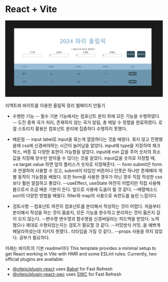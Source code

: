 # React + Vite

![alt text](image.png)

리액트롸 바이트를 이용한 올림픽 정리 웹페이지 만들기


- 수행한 기능
-- 필수
기본 기능에서는 컴포넌트 분리 외에 모든 기능을 수행하였다.
-- 도전
중복 국가 처리, 존재하지 않는 국가 알림, 총 메달 수 정렬을 완료하였다.
로컬 스토리지 활용은 컴포넌트 분리에 집중하다 수행하지 못했다.



- 배운점
-- input
label로 input을 묶는게 깔끔하다는 것을 배웠다. 묶지 않고 진행했을때 css에 신경써야하는 시간이 늘어남을 알았다.
input에 type을 지정하여 체크박스, 버튼 등 다양한 표현이 가능함을 알았다.
input에 min 값을 주어 숫자의 최소 값을 지정해 양수만 받아올 수 있다는 것을 알았다.
input값을 숫자로 지정할 때, +e.target.value 하면 앞의 플러스가 숫자로 지정해준다.
-- form
submit은 form과 연결하여 사용할 수 있고, submit이 타입인 버튼이나 인풋은 하나만 존재해야 개별 동작이 가능함을 배웠다.
또한 form을 사용한 경우가 아닌 경우 직접 작성한 css보다 훨씬 깔끔하고 좋았다.
--useEffect, useState
여전히 어렵지만 직접 사용해봄으로서 조금 배운 기분이 든다. 앞으로 사용에 도움이 될 것 같다. 
--배열메소드
sort의 다양한 방법을 배웠다. filter와 map의 사용으로 숙련도를 늘린 느낌이다.



- 검토사항
--컴포넌트
여전히 컴포넌트를 분리해서 작성하는 것이 어렵다.
처음부터 분리해서 작성을 하는 것이 옳을지, 모든 기능을 완수하고 분리하는 것이 옳은지 감이 오지 않는다.
--변수명
변수명과 함수명을 신경써달라는 피드백을 받았다. 노력했으나 제대로 수행되었는지는 검토가 필요할 것 같다.
--커밋방식
커밋..을 예쁘게 해달라하셨는데 지키지 못했다.. 티타임을 가질 것 같다..
--props
사용을 하지 않았다. 공부가 필요하다.




아래는 바이트의 기본 readme이다
This template provides a minimal setup to get React working in Vite with HMR and some ESLint rules.
Currently, two official plugins are available:
- [@vitejs/plugin-react](https://github.com/vitejs/vite-plugin-react/blob/main/packages/plugin-react/README.md) uses [Babel](https://babeljs.io/) for Fast Refresh
- [@vitejs/plugin-react-swc](https://github.com/vitejs/vite-plugin-react-swc) uses [SWC](https://swc.rs/) for Fast Refresh

